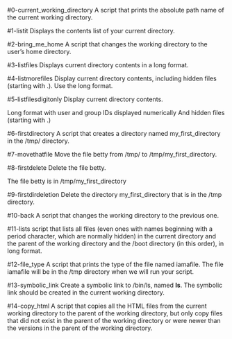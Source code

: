 #0-current_working_directory
A script that prints the absolute path name of the current working directory.

#1-listit
Displays the contents list of your current directory.

#2-bring_me_home
A script that changes the working directory to the user’s home directory.

#3-listfiles
Displays current directory contents in a long format.

#4-listmorefiles
Display current directory contents, including hidden files (starting with .). Use the long format.

#5-listfilesdigitonly
Display current directory contents.

Long format
with user and group IDs displayed numerically
And hidden files (starting with .)

#6-firstdirectory
A script that creates a directory named my_first_directory in the /tmp/ directory.

#7-movethatfile
Move the file betty from /tmp/ to /tmp/my_first_directory.

#8-firstdelete
Delete the file betty.

The file betty is in /tmp/my_first_directory

#9-firstdirdeletion
Delete the directory my_first_directory that is in the /tmp directory.

#10-back
A script that changes the working directory to the previous one.

#11-lists
 script that lists all files (even ones with names beginning with a period character, which are normally hidden) in the current directory and the parent of the working directory and the /boot directory (in this order), in long format.

#12-file_type
A script that prints the type of the file named iamafile. The file iamafile will be in the /tmp directory when we will run your script.

#13-symbolic_link
Create a symbolic link to /bin/ls, named __ls__. The symbolic link should be created in the current working directory.

#14-copy_html
A script that copies all the HTML files from the current working directory to the parent of the working directory, but only copy files that did not exist in the parent of the working directory or were newer than the versions in the parent of the working directory.
